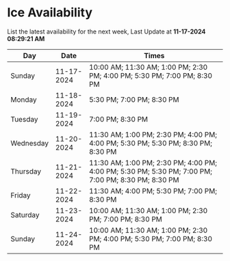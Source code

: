 # Ice Availability

List the latest availability for the next week, Last Update at **11-17-2024 08:29:21 AM**

| Day         | Date        | Times       |
| ----------- | ----------- | ----------- |
|Sunday|11-17-2024|10:00 AM; 11:30 AM; 1:00 PM; 2:30 PM; 4:00 PM; 5:30 PM; 7:00 PM; 8:30 PM|
|Monday|11-18-2024|5:30 PM; 7:00 PM; 8:30 PM|
|Tuesday|11-19-2024|7:00 PM; 8:30 PM|
|Wednesday|11-20-2024|11:30 AM; 1:00 PM; 2:30 PM; 4:00 PM; 4:00 PM; 5:30 PM; 5:30 PM; 8:30 PM; 8:30 PM|
|Thursday|11-21-2024|11:30 AM; 1:00 PM; 2:30 PM; 4:00 PM; 4:00 PM; 5:30 PM; 5:30 PM; 7:00 PM; 7:00 PM; 8:30 PM; 8:30 PM|
|Friday|11-22-2024|11:30 AM; 4:00 PM; 5:30 PM; 7:00 PM; 8:30 PM|
|Saturday|11-23-2024|10:00 AM; 11:30 AM; 1:00 PM; 2:30 PM; 7:00 PM; 8:30 PM|
|Sunday|11-24-2024|10:00 AM; 11:30 AM; 1:00 PM; 2:30 PM; 4:00 PM; 5:30 PM; 7:00 PM; 8:30 PM|
